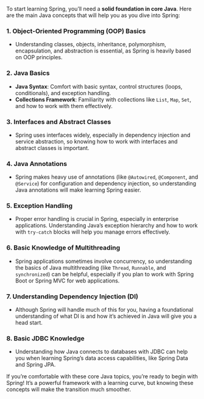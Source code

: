 To start learning Spring, you’ll need a **solid foundation in core Java**. Here are the main Java concepts that will help you as you dive into Spring:

### 1. **Object-Oriented Programming (OOP) Basics**
   - Understanding classes, objects, inheritance, polymorphism, encapsulation, and abstraction is essential, as Spring is heavily based on OOP principles.

### 2. **Java Basics**
   - **Java Syntax**: Comfort with basic syntax, control structures (loops, conditionals), and exception handling.
   - **Collections Framework**: Familiarity with collections like `List`, `Map`, `Set`, and how to work with them effectively.

### 3. **Interfaces and Abstract Classes**
   - Spring uses interfaces widely, especially in dependency injection and service abstraction, so knowing how to work with interfaces and abstract classes is important.

### 4. **Java Annotations**
   - Spring makes heavy use of annotations (like `@Autowired`, `@Component`, and `@Service`) for configuration and dependency injection, so understanding Java annotations will make learning Spring easier.

### 5. **Exception Handling**
   - Proper error handling is crucial in Spring, especially in enterprise applications. Understanding Java’s exception hierarchy and how to work with `try-catch` blocks will help you manage errors effectively.

### 6. **Basic Knowledge of Multithreading**
   - Spring applications sometimes involve concurrency, so understanding the basics of Java multithreading (like `Thread`, `Runnable`, and `synchronized`) can be helpful, especially if you plan to work with Spring Boot or Spring MVC for web applications.

### 7. **Understanding Dependency Injection (DI)**
   - Although Spring will handle much of this for you, having a foundational understanding of what DI is and how it’s achieved in Java will give you a head start.

### 8. **Basic JDBC Knowledge**
   - Understanding how Java connects to databases with JDBC can help you when learning Spring’s data access capabilities, like Spring Data and Spring JPA.

If you’re comfortable with these core Java topics, you’re ready to begin with Spring! It’s a powerful framework with a learning curve, but knowing these concepts will make the transition much smoother.